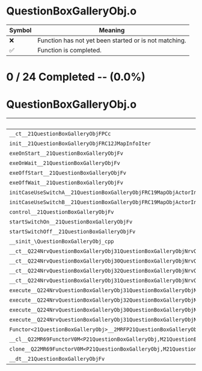 # QuestionBoxGalleryObj.o
| Symbol | Meaning 
| ------------- | ------------- 
| :x: | Function has not yet been started or is not matching. 
| :white_check_mark: | Function is completed. 


# 0 / 24 Completed -- (0.0%)
# QuestionBoxGalleryObj.o
| Symbol | Decompiled? |
| ------------- | ------------- |
| `__ct__21QuestionBoxGalleryObjFPCc` | :x: |
| `init__21QuestionBoxGalleryObjFRC12JMapInfoIter` | :x: |
| `exeOnStart__21QuestionBoxGalleryObjFv` | :x: |
| `exeOnWait__21QuestionBoxGalleryObjFv` | :x: |
| `exeOffStart__21QuestionBoxGalleryObjFv` | :x: |
| `exeOffWait__21QuestionBoxGalleryObjFv` | :x: |
| `initCaseUseSwitchA__21QuestionBoxGalleryObjFRC19MapObjActorInitInfo` | :x: |
| `initCaseUseSwitchB__21QuestionBoxGalleryObjFRC19MapObjActorInitInfo` | :x: |
| `control__21QuestionBoxGalleryObjFv` | :x: |
| `startSwitchOn__21QuestionBoxGalleryObjFv` | :x: |
| `startSwitchOff__21QuestionBoxGalleryObjFv` | :x: |
| `__sinit_\QuestionBoxGalleryObj_cpp` | :x: |
| `__ct__Q224NrvQuestionBoxGalleryObj31QuestionBoxGalleryObjNrvOnStartFv` | :x: |
| `__ct__Q224NrvQuestionBoxGalleryObj30QuestionBoxGalleryObjNrvOnWaitFv` | :x: |
| `__ct__Q224NrvQuestionBoxGalleryObj32QuestionBoxGalleryObjNrvOffStartFv` | :x: |
| `__ct__Q224NrvQuestionBoxGalleryObj31QuestionBoxGalleryObjNrvOffWaitFv` | :x: |
| `execute__Q224NrvQuestionBoxGalleryObj31QuestionBoxGalleryObjNrvOffWaitCFP5Spine` | :x: |
| `execute__Q224NrvQuestionBoxGalleryObj32QuestionBoxGalleryObjNrvOffStartCFP5Spine` | :x: |
| `execute__Q224NrvQuestionBoxGalleryObj30QuestionBoxGalleryObjNrvOnWaitCFP5Spine` | :x: |
| `execute__Q224NrvQuestionBoxGalleryObj31QuestionBoxGalleryObjNrvOnStartCFP5Spine` | :x: |
| `Functor<21QuestionBoxGalleryObj>__2MRFP21QuestionBoxGalleryObjM21QuestionBoxGalleryObjFPCvPv_v_Q22MR69FunctorV0M<P21QuestionBoxGalleryObj,M21QuestionBoxGalleryObjFPCvPv_v>` | :x: |
| `__cl__Q22MR69FunctorV0M<P21QuestionBoxGalleryObj,M21QuestionBoxGalleryObjFPCvPv_v>CFv` | :x: |
| `clone__Q22MR69FunctorV0M<P21QuestionBoxGalleryObj,M21QuestionBoxGalleryObjFPCvPv_v>CFP7JKRHeap` | :x: |
| `__dt__21QuestionBoxGalleryObjFv` | :x: |
